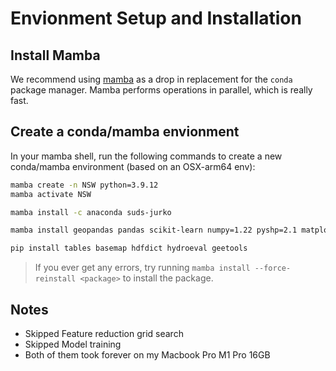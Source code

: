 # Envionment Setup and Installation

## Install Mamba

We recommend using [mamba](https://mamba.readthedocs.io/en/latest/installation.html) as a drop in replacement for the `conda` package manager. Mamba performs operations in parallel, which is really fast.

## Create a conda/mamba envionment

In your mamba shell, run the following commands to create a new conda/mamba environment (based on an OSX-arm64 env):
```bash
mamba create -n NSW python=3.9.12
mamba activate NSW
```

```bash
mamba install -c anaconda suds-jurko
```

```bash
mamba install geopandas pandas scikit-learn numpy=1.22 pyshp=2.1 matplotlib=3.5 seaborn tensorflow pillow shapely fonttools mamba install rioxarray rasterio earthpy h5py joblib pyproj kiwisolver pytables netCDF4 jupyter tqdm geojson ulmo pystac-client planetary-computer richdem elevation xgboost lightgbm python-graphviz vincent hvplot holoviews bokeh earthengine-api python-dotenv geemap h5netcdf rasterstats 
```

```bash
pip install tables basemap hdfdict hydroeval geetools 
```

> If you ever get any errors, try running `mamba install --force-reinstall <package>` to install the package.

## Notes

- Skipped Feature reduction grid search
- Skipped Model training
- Both of them took forever on my Macbook Pro M1 Pro 16GB